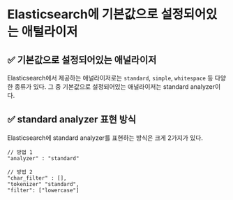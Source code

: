 # Elasticsearch에 기본값으로 설정되어있는 애털라이저
## ✅ 기본값으로 설정되어있는 애널라이저
Elasticsearch에서 제공하는 애널라이저로는 `standard`, `simple`, `whitespace` 등 다양한 종류가 있다.
그 중 기본값으로 설정되어있는 애널라이저는 standard analyzer이다.

## ✅ standard analyzer 표현 방식
Elasticsearch에 standard analyzer를 표현하는 방식은 크게 2가지가 있다.
```
// 방법 1
"analyzer" : "standard"

// 방법 2
"char_filter" : [],
"tokenizer" "standard",
"filter": ["lowercase"]
```